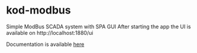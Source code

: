 # kod-modbus
Simple ModBus SCADA system with SPA GUI
After starting the app the UI is available on http://localhost:1880/ui

Documentation is available [here](https://mrleongalaxyum.github.io/kod-modbus/)


